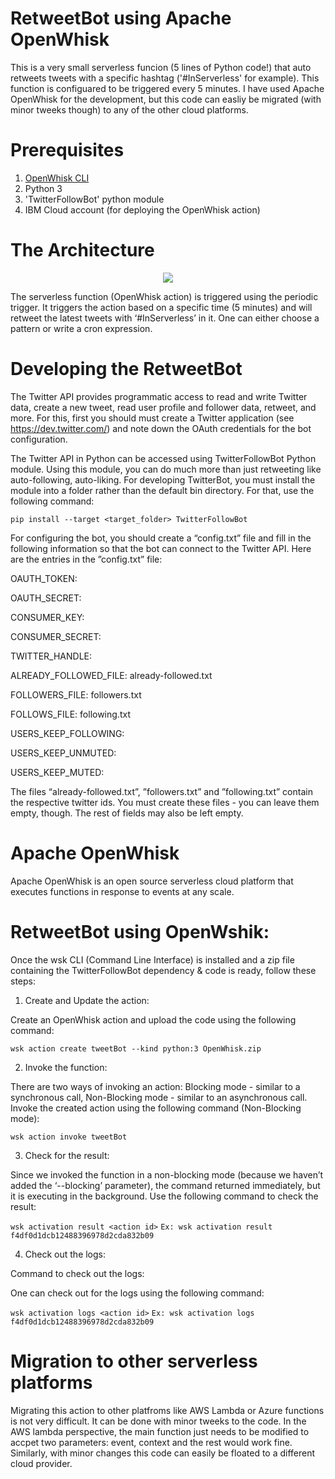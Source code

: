 # RetweetBot using Apache OpenWhisk

This is a very small serverless funcion (5 lines of Python code!) that auto retweets tweets with a specific hashtag ('#InServerless' for example). This function is configuared to be triggered every 5 minutes. I have used Apache OpenWhisk for the development, but this code can easliy be migrated (with minor tweeks though) to any of the other cloud platforms.

# Prerequisites

1. <a href = "https://console.bluemix.net/openwhisk/cli">OpenWhisk CLI</a>
2. Python 3
3. 'TwitterFollowBot' python module
4. IBM Cloud account (for deploying the OpenWhisk action)

# The Architecture

<p align = "center"> <img src = "https://user-images.githubusercontent.com/23396903/32169674-86ecb944-bd97-11e7-9a01-5399fafb3181.png"> </img> </p>

The serverless function (OpenWhisk action) is triggered using the periodic trigger. It triggers the action based on a specific time (5 minutes) and will retweet the latest tweets with ‘#InServerless’ in it. One can either choose a pattern or write a cron expression.   
 
# Developing the RetweetBot 

The Twitter API provides programmatic access to read and write Twitter data, create a new tweet, read user profile and follower data, retweet, and more. For this, first you should must create a Twitter application (see https://dev.twitter.com/) and note down the OAuth credentials for the bot configuration.

The Twitter API in Python can be accessed using TwitterFollowBot Python module. Using this module, you can do much more than just retweeting like auto-following, auto-liking. For developing TwitterBot, you must install the module into a folder rather than the default bin directory. For that, use the following command:

```pip install --target <target_folder> TwitterFollowBot```

For configuring the bot, you should create a “config.txt” file and fill in the following information so that the bot can connect to the Twitter API. Here are the entries in the ”config.txt” file:

OAUTH_TOKEN:

OAUTH_SECRET:	            

CONSUMER_KEY:             

CONSUMER_SECRET:

TWITTER_HANDLE: <your twitter handle>

ALREADY_FOLLOWED_FILE: already-followed.txt

FOLLOWERS_FILE: followers.txt

FOLLOWS_FILE: following.txt

USERS_KEEP_FOLLOWING:

USERS_KEEP_UNMUTED:

USERS_KEEP_MUTED:

The files “already-followed.txt”, ”followers.txt” and ”following.txt” contain the respective twitter ids. You must create these files - you can leave them empty, though. The rest of fields may also be left empty. 

# Apache OpenWhisk

Apache OpenWhisk is an open source serverless cloud platform that executes functions in response to events at any scale. 

# RetweetBot using OpenWshik:

Once the wsk CLI (Command Line Interface) is installed and a zip file containing the TwitterFollowBot dependency & code is ready, follow these steps:

1. Create and Update the action:

Create an OpenWhisk action and upload the code using the following command:

```wsk action create tweetBot --kind python:3 OpenWhisk.zip```

2. Invoke the function:

There are two ways of invoking an action: Blocking mode - similar to a synchronous call, Non-Blocking mode - similar to an asynchronous call. Invoke the created action using the following command (Non-Blocking mode):
 
 ```wsk action invoke tweetBot```
 
3. Check for the result:
 
Since we invoked the function in a non-blocking mode (because we haven’t added the ‘--blocking’ parameter), the command returned immediately, but it is executing in the background. Use the following command to check the result:
 
```wsk activation result <action id>```
```Ex: wsk activation result f4df0d1dcb12488396978d2cda832b09```

4. Check out the logs:

Command to check out the logs:

One can check out for the logs using the following command:

```wsk activation logs <action id>```
```Ex: wsk activation logs f4df0d1dcb12488396978d2cda832b09```

# Migration to other serverless platforms

Migrating this action to other platfroms like AWS Lambda or Azure functions is not very difficult. It can be done with minor tweeks to the code. In the AWS lambda perspective, the main function just needs to be modified to accpet two parameters: event, context and the rest would work fine. Similarly, with minor changes this code can easily be floated to a different cloud provider.



